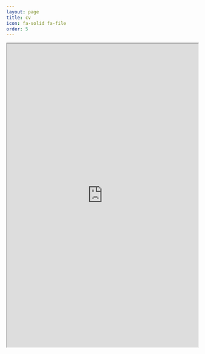 ```yaml
---
layout: page
title: cv
icon: fa-solid fa-file
order: 5
---
```


<iframe src="https://docs.google.com/viewer?url=https://raw.githubusercontent.com/caterer-z-t/caterer-z-t.github.io/47ee50a28b291db7ce0173aaad5e410351bba77b/assets/pdf/zc_cv_academia.pdf&embedded=true" width="100%" height="800px"></iframe>
